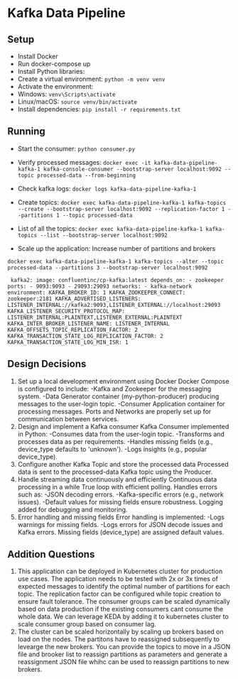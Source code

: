 # Kafka Data Pipeline

## Setup

- Install Docker
- Run docker-compose up
- Install Python libraries:
- Create a virtual environment: `python -m venv venv`
- Activate the environment:
- Windows: `venv\Scripts\activate`
- Linux/macOS: `source venv/bin/activate`
- Install dependencies: `pip install -r requirements.txt`

## Running

- Start the consumer: `python consumer.py`
- Verify processed messages:
  `docker exec -it kafka-data-pipeline-kafka-1 kafka-console-consumer --bootstrap-server localhost:9092 --topic processed-data --from-beginning`

- Check kafka logs:
  `docker logs kafka-data-pipeline-kafka-1`

- Create topics:
  `docker exec kafka-data-pipeline-kafka-1 kafka-topics --create --bootstrap-server localhost:9092 --replication-factor 1 --partitions 1 --topic processed-data`

- List of all the topics:
  `docker exec kafka-data-pipeline-kafka-1 kafka-topics --list --bootstrap-server localhost:9092`

- Scale up the application: Increase number of partitions and brokers

`docker exec kafka-data-pipeline-kafka-1 kafka-topics --alter --topic processed-data --partitions 3 --bootstrap-server localhost:9092`

` kafka2:
    image: confluentinc/cp-kafka:latest
    depends_on:
      - zookeeper
    ports:
      - 9093:9093
      - 29093:29093
    networks:
      - kafka-network
    environment:
      KAFKA_BROKER_ID: 1
      KAFKA_ZOOKEEPER_CONNECT: zookeeper:2181
      KAFKA_ADVERTISED_LISTENERS: LISTENER_INTERNAL://kafka2:9093,LISTENER_EXTERNAL://localhost:29093
      KAFKA_LISTENER_SECURITY_PROTOCOL_MAP: LISTENER_INTERNAL:PLAINTEXT,LISTENER_EXTERNAL:PLAINTEXT
      KAFKA_INTER_BROKER_LISTENER_NAME: LISTENER_INTERNAL
      KAFKA_OFFSETS_TOPIC_REPLICATION_FACTOR: 2
      KAFKA_TRANSACTION_STATE_LOG_REPLICATION_FACTOR: 2
      KAFKA_TRANSACTION_STATE_LOG_MIN_ISR: 1`

## Design Decisions

1. Set up a local development environment using Docker
      Docker Compose is configured to include:
         -Kafka and Zookeeper for the messaging system.
         -Data Generator container (my-python-producer) producing messages to the user-login topic.
         -Consumer Application container for processing messages.
      Ports and Networks are properly set up for communication between services.
2. Design and implement a Kafka consumer
      Kafka Consumer implemented in Python:
         -Consumes data from the user-login topic.
         -Transforms and processes data as per requirements.
         -Handles missing fields (e.g., device_type defaults to 'unknown').
         -Logs insights (e.g., popular device_type).
3. Configure another Kafka Topic and store the processed data
      Processed data is sent to the processed-data Kafka topic using the Producer.
4. Handle streaming data continuously and efficiently
      Continuous data processing in a while True loop with efficient polling.
      Handles errors such as:
         -JSON decoding errors.
         -Kafka-specific errors (e.g., network issues).
         -Default values for missing fields ensure robustness.
      Logging added for debugging and monitoring.
5. Error handling and missing fields
      Error handling is implemented:
        -Logs warnings for missing fields.
        -Logs errors for JSON decode issues and Kafka errors.
      Missing fields (device_type) are assigned default values.

## Addition Questions
1. This application can be deployed in Kubernetes cluster for production use cases. The application needs to be tested with 2x or 3x times of expected messages to identify the optimal number of partitions for each topic. The replication factor can be configured while topic creation to ensure fault tolerance. The consumer groups can be scaled dynamically based on data production if the existing consumers cant consume the whole data. We can leverage KEDA by adding it to kubernetes cluster to scale consumer group based on consumer lag.
2. The cluster can be scaled horizontally by scaling up brokers based on load on the nodes. The partitons have to reassigned subsequently to levearge the new brokers. You can provide the topics to move in a JSON file and brooker list to reassign partitions as parameters and generate a reassignment JSON file whihc can be used to reassign partitions to new brokers.


